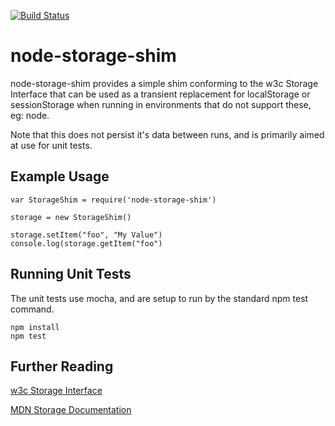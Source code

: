 [![Build Status](https://travis-ci.org/mnahkies/node-storage-shim.svg)](https://travis-ci.org/mnahkies/node-storage-shim)

node-storage-shim
============
node-storage-shim provides a simple shim conforming to the w3c Storage Interface
that can be used as a transient replacement for localStorage or sessionStorage
when running in environments that do not support these, eg: node. 

Note that this does not persist it's data between runs,
and is primarily aimed at use for unit tests.

Example Usage
-----

    var StorageShim = require('node-storage-shim')
    
    storage = new StorageShim()
    
    storage.setItem("foo", "My Value")
    console.log(storage.getItem("foo")
    
Running Unit Tests
------------------
The unit tests use mocha, and are setup to run by the standard npm test command.

    npm install
    npm test
    
Further Reading
---------------
[w3c Storage Interface](https://w3c.github.io/webstorage/#storage-0)

[MDN Storage Documentation](https://developer.mozilla.org/en-US/docs/Web/API/Storage)
